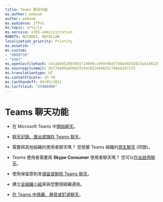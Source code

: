 ```yaml
---
title: Teams 聊天功能
ms.author: pebaum
author: pebaum
ms.audience: ITPro
ms.topic: article
ms.service: o365-administration
ROBOTS: NOINDEX, NOFOLLOW
localization_priority: Priority
ms.assetid: ''
ms.custom:
- "9000738"
- "4367"
ms.openlocfilehash: c41ab0552985681f14090cc049f8bd77b8b49242823a418822674cd21dea0f77
ms.sourcegitcommit: b5f7da89a650d2915dc652449623c78be6247175
ms.translationtype: HT
ms.contentlocale: zh-TW
ms.lasthandoff: 08/05/2021
ms.locfileid: "53908980"
---
```

# <a name="teams-chat-functionality"></a>Teams 聊天功能

- 在 Microsoft Teams 中[開始聊天](https://support.office.com/article/start-a-chat-in-teams-0c71b32b-c050-4930-a887-5afbe742b3d8)。

- [聊天記錄、匯出或儲存 Teams 聊天](https://docs.microsoft.com/alchemyinsights/chat-history-in-microsoft-teams)。

- 需要與其他組織的使用者聊天嗎？ 您想要 Teams 組織的[原生聊天](https://docs.microsoft.com/microsoftteams/native-chat-for-external-users) (同盟)。

- Teams 使用者需要與 **Skype Consumer** 使用者聊天嗎？ 您可以[在此啟用聊天](https://docs.microsoft.com/microsoftteams/manage-external-access#step-1---enable-your-organization-to-communicate-with-another-teams-organization)。 

- 使用保留原則來[保留或刪除 Teams 聊天](https://docs.microsoft.com/microsoftteams/retention-policies)。

- 建立[全組織小組](https://docs.microsoft.com/microsoftteams/create-an-org-wide-team)來與您整個組織連挑。

- [在 Teams 中隱藏、靜音或釘選聊天](https://support.office.com/article/hide-mute-or-pin-a-chat-in-teams-9aee02ef-713d-495b-8a73-9762d8e4b066)。
